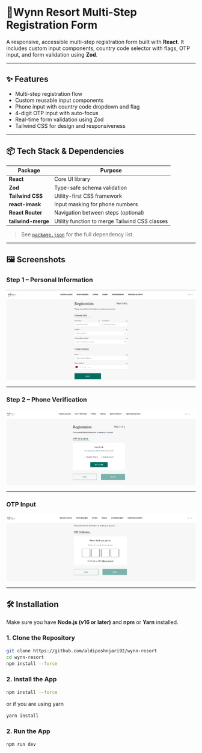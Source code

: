 # 🚀Wynn Resort Multi-Step Registration Form

A responsive, accessible multi-step registration form built with **React**. It includes custom input components, country code selector with flags, OTP input, and form validation using **Zod**.

---

## ✨ Features

- Multi-step registration flow
- Custom reusable input components
- Phone input with country code dropdown and flag
- 4-digit OTP input with auto-focus
- Real-time form validation using Zod
- Tailwind CSS for design and responsiveness

---

## 📦 Tech Stack & Dependencies

| Package             | Purpose                                                   |
|---------------------|-----------------------------------------------------------|
| **React**           | Core UI library                                            |
| **Zod**             | Type-safe schema validation                                |
| **Tailwind CSS**    | Utility-first CSS framework                                |
| **react-imask**     | Input masking for phone numbers                            |
| **React Router**    | Navigation between steps (optional)                        |
| **tailwind-merge**  | Utility function to merge Tailwind CSS classes             |

> See [`package.json`](./package.json) for the full dependency list.

---

## 🖼️ Screenshots

### Step 1 – Personal Information

![Step 1](./public/assets/screenshots/step1.png)

---

### Step 2 – Phone Verification

![Step 2](./public/assets/screenshots/step2.png)

---

### OTP Input

![OTP Input](./public/assets/screenshots/step3.png)

---

## 🛠️ Installation

Make sure you have **Node.js (v16 or later)** and **npm** or **Yarn** installed.

### 1. Clone the Repository

```bash
git clone https://github.com/aldiposhnjari92/wynn-resort
cd wynn-resort
npm install --force
```

### 2. Install the App

```bash
npm install --force
```

or if you are using yarn
```bash
yarn install
```

### 2. Run the App
```bash
npm run dev
```